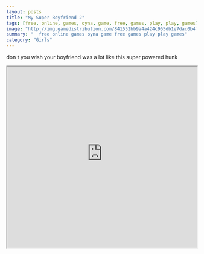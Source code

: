```yaml
---
layout: posts
title: "My Super Boyfriend 2"
tags: [free, online, games, oyna, game, free, games, play, play, games]
image: "http://img.gamedistribution.com/841552bb9a4a424c965db1e7dac0b4f6.jpg"
summary: "  free online games oyna game free games play play games"
category: "Girls"
---
```


don t you wish your boyfriend was a lot like this super powered hunk

<iframe width="100%" height="480px;" src="http://flash.gamedistribution.com?game=841552bb9a4a424c965db1e7dac0b4f6"></iframe>